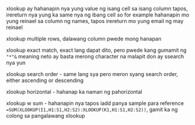 xlookup ay hahanapin nya yung value ng isang cell sa isang column tapos, irereturn nya yung ka same nya ng ibang cell
so for example
hahanapin mo yung reinael sa column ng names, tapos irereturn mo yung email ng may reinael

xlookup multiple rows, dalawang column pwede mong hanapan

xlookup exact match, exact lang dapat dito, pero pwede kang gumamit ng `"*"&` meaning neto ay basta merong character na malapit don ay ssearch nya yun

xlookup search order - same lang sya pero meron syang search order, either ascending or descending

xlookup horizontal - hahanap ka naman ng pahorizontal

xlookup w sum - hahanapin nya tapos iadd panya
sample para reference
`=SUM(XLOOKUP(I1,H1:S1,H2:S2):XLOOKUP(K1,H1:S1,H2:S2))`, gamit ka ng colong sa pangalawang xlookup


